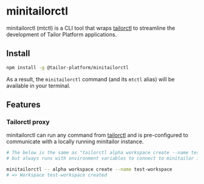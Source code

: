 # minitailorctl

minitailorctl (mtctl) is a CLI tool that wraps [tailorctl](https://github.com/tailor-platform/tailorctl) to streamline the development of Tailor Platform applications.

## Install

```bash
npm install -g @tailor-platform/minitailorctl
```

As a result, the `minitailorctl` command (and its `mtctl` alias) will be available in your terminal.

## Features

### Tailorctl proxy

minitailorctl can run any command from [tailorctl](https://github.com/tailor-platform/tailorctl) and is pre-configured to communicate with a locally running minitailor instance. 

```bash
# The below is the same as "tailorctl alpha workspace create --name test-workspace",
# but always runs with environment variables to connect to minitailor internally.

minitailorctl -- alpha workspace create --name test-workspace
# => Workspace test-workspace created
```
